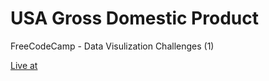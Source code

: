 # USA Gross Domestic Product
FreeCodeCamp - Data Visulization Challenges (1)


[Live at](https://abdelmageed.github.io/fcc-bar-chart/)